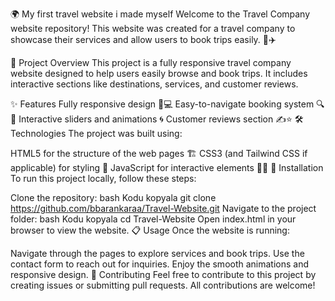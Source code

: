 🌍 My first travel website i made myself
Welcome to the Travel Company website repository! This website was created for a travel company to showcase their services and allow users to book trips easily. 🚗✈️

🌟 Project Overview
This project is a fully responsive travel company website designed to help users easily browse and book trips. It includes interactive sections like destinations, services, and customer reviews.

✨ Features
Fully responsive design 📱💻
Easy-to-navigate booking system 🔍🛒
Interactive sliders and animations 🌀
Customer reviews section ✍️⭐
🛠 Technologies
The project was built using:

HTML5 for the structure of the web pages 🏗️
CSS3 (and Tailwind CSS if applicable) for styling 🎨
JavaScript for interactive elements 🧑‍💻
🚀 Installation
To run this project locally, follow these steps:

Clone the repository:
bash
Kodu kopyala
git clone https://github.com/bbarankaraa/Travel-Website.git
Navigate to the project folder:
bash
Kodu kopyala
cd Travel-Website
Open index.html in your browser to view the website.
📋 Usage
Once the website is running:

Navigate through the pages to explore services and book trips.
Use the contact form to reach out for inquiries.
Enjoy the smooth animations and responsive design.
🤝 Contributing
Feel free to contribute to this project by creating issues or submitting pull requests. All contributions are welcome!
